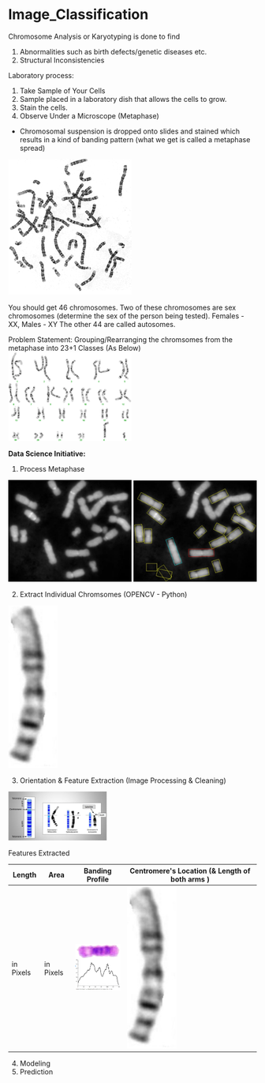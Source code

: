 # Image_Classification
Chromosome Analysis or Karyotyping is done to find  
1. Abnormalities such as birth defects/genetic diseases etc.
2. Structural Inconsistencies 

Laboratory process:
1. Take Sample of Your Cells 
2. Sample placed in a laboratory dish that allows the cells to grow.
3. Stain the cells.
4. Observe Under a Microscope (Metaphase)

* Chromosomal suspension is dropped onto slides and stained which results in a kind of banding pattern (what we get is called a metaphase spread)

<img src="metaphase.png" width="250">


You should get 46 chromosomes.
Two of these chromosomes are sex chromosomes (determine the sex of the person being tested). Females - XX, Males - XY
The other 44 are called autosomes.

Problem Statement:
Grouping/Rearranging the chromsomes from the metaphase into 23+1 Classes (As Below)
<img src="Karyotyping.png" width="250">


<b>Data Science Initiative:</b>

1. Process Metaphase


<img src="process.JPG" width="250">              <img src="metaphase_process.JPG" width="250">

2. Extract Individual Chromsomes (OPENCV - Python)
<img src="centromere.JPG" width="100">

3. Orientation & Feature Extraction (Image Processing & Cleaning)

<img src="description.JPG" width="200">
       
  Features Extracted
  
  
  | Length | Area | Banding Profile | Centromere's Location (& Length of both arms )
  | --- | --- | --- | --- |
  | in Pixels | in Pixels |  <img src="density profile.JPG" width="100"> |  <img src="centromere.JPG" width="100">
  
4. Modeling
5. Prediction 

